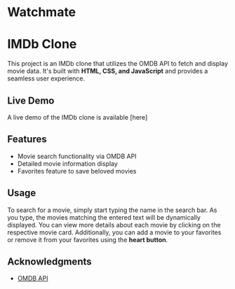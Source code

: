 # Watchmate
# IMDb Clone

This project is an IMDb clone that utilizes the OMDB API to fetch and display movie data. It's built with **HTML, CSS, and JavaScript** and provides a seamless user experience.


## Live Demo

A live demo of the IMDb clone is available [here]


## Features

- Movie search functionality via OMDB API
- Detailed movie information display
- Favorites feature to save beloved movies


## Usage

To search for a movie, simply start typing the name in the search bar. As you type, the movies matching the entered text will be dynamically displayed. You can view more details about each movie by clicking on the respective movie card. Additionally, you can add a movie to your favorites or remove it from your favorites using the **heart button**.


## Acknowledgments

- [OMDB API](https://www.omdbapi.com/)
